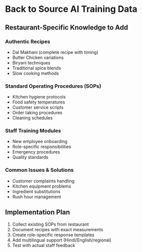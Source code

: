 # Back to Source AI Training Data

## Restaurant-Specific Knowledge to Add

### Authentic Recipes
- Dal Makhani (complete recipe with timing)
- Butter Chicken variations
- Biryani techniques
- Traditional spice blends
- Slow cooking methods

### Standard Operating Procedures (SOPs)
- Kitchen hygiene protocols
- Food safety temperatures
- Customer service scripts
- Order taking procedures
- Cleaning schedules

### Staff Training Modules
- New employee onboarding
- Role-specific responsibilities
- Emergency procedures
- Quality standards

### Common Issues & Solutions
- Customer complaints handling
- Kitchen equipment problems
- Ingredient substitutions
- Rush hour management

## Implementation Plan
1. Collect existing SOPs from restaurant
2. Document recipes with exact measurements
3. Create role-specific response templates
4. Add multilingual support (Hindi/English/regional)
5. Test with actual staff feedback